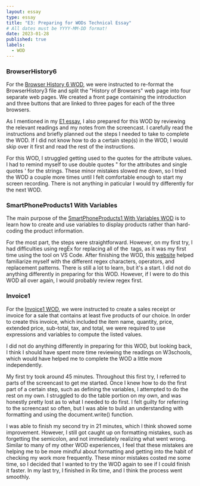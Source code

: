 ```yaml
---
layout: essay
type: essay
title: "E3: Preparing for WODs Technical Essay"
# All dates must be YYYY-MM-DD format!
date: 2023-01-28
published: true
labels:
  - WOD
---
```


### BrowserHistory6
For the [Browser History 6 WOD](https://dport96.github.io/ITM352/morea/040.dynamic-web-pages/experience-browserhistory6.html), we were instructed to re-format the BrowserHistory3 file and split the "History of Browsers" web page into four separate web pages. We created a front page containing the introduction and three buttons that are linked to three pages for each of the three browsers. 

As I mentioned in my [E1 essay](https://mjang8.github.io/essays/E1_UI_Basics.html), I also prepared for this WOD by reviewing the relevant readings and my notes from the screencast. I carefully read the instructions and briefly planned out the steps I needed to take to complete the WOD. If I did not know how to do a certain step(s) in the WOD, I would skip over it first and read the rest of the instructions. 

For this WOD, I struggled getting used to the quotes for the attribute values. I had to remind myself to use double quotes " for the attributes and single quotes ' for the strings. These minor mistakes slowed me down, so I tried the WOD a couple more times until I felt comfortable enough to start my screen recording. There is not anything in paticular I would try differently for the next WOD. 

### SmartPhoneProducts1 With Variables 
The main purpose of the [SmartPhoneProducts1 With Variables WOD](https://dport96.github.io/ITM352/morea/050.variables_data_types/experience-SmartPhoneProducts1_variables.html) is to learn how to create and use variables to display products rather than hard-coding the product information.

For the most part, the steps were straightforward. However, on my first try, I had difficulties using regEx for replacing all of the <img> tags, as it was my first time using the tool on VS Code. After finishing the WOD, this [website](https://learn.microsoft.com/en-us/visualstudio/ide/using-regular-expressions-in-visual-studio?view=vs-2022) helped familiarize myself with the different regex characters, operators, and replacement patterns. There is still a lot to learn, but it's a start. I did not do anything differently in preparing for this WOD. However, if I were to do this WOD all over again, I would probably review regex first. 

### Invoice1
For the [Invoice1 WOD](https://dport96.github.io/ITM352/morea/060.expressions-operators/experience-invoice1.html), we were instructed to create a sales receipt or invoice for a sale that contains at least five products of our choice. In order to create this invoice, which included the item name, quantity, price, extended price, sub-total, tax, and total, we were required to use expressions and variables to compute the listed values. 

I did not do anything differently in preparing for this WOD, but looking back, I think I should have spent more time reviewing the readings on W3schools, which would have helped me to complete the WOD a little more independently.

My first try took around 45 minutes. Throughout this first try, I referred to parts of the screencast to get me started. Once I knew how to do the first part of a certain step, such as defining the variables, I attempted to do the rest on my own. I struggled to do the table portion on my own, and was honestly pretty lost as to what I needed to do first. I felt guilty for referring to the screencast so often, but I was able to build an understanding with formatting and using the document.write() function. 

I was able to finish my second try in 21 minutes, which I think showed some improvement. However, I still got caught up on formatting mistakes, such as forgetting the semicolon, and not immediately realizing what went wrong. Similar to many of my other WOD experiences, I feel that these mistakes are helping me to be more mindful about formatting and getting into the habit of checking my work more frequently. These minor mistakes costed me some time, so I decided that I wanted to try the WOD again to see if I could finish it faster. In my last try, I finished in Rx time, and I think the process went smoothly. 
